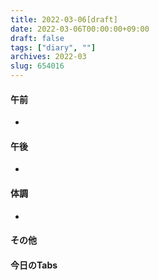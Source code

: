 ```yaml
---
title: 2022-03-06[draft]
date: 2022-03-06T00:00:00+09:00
draft: false
tags: ["diary", ""]
archives: 2022-03
slug: 654016
---
```

#### 午前
- 
#### 午後
- 
#### 体調
- 
#### その他
#### 今日のTabs